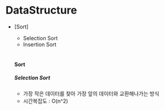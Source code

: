 # DataStructure

* [Sort]
  * Selection Sort
  * Insertion Sort
  
  
  </br>
  
  #### Sort
  ##### Selection Sort
  * 가장 작은 데이터를 찾아 가장 앞의 데이터와 교환해나가는 방식
  * 시간복잡도 : O(n^2)
